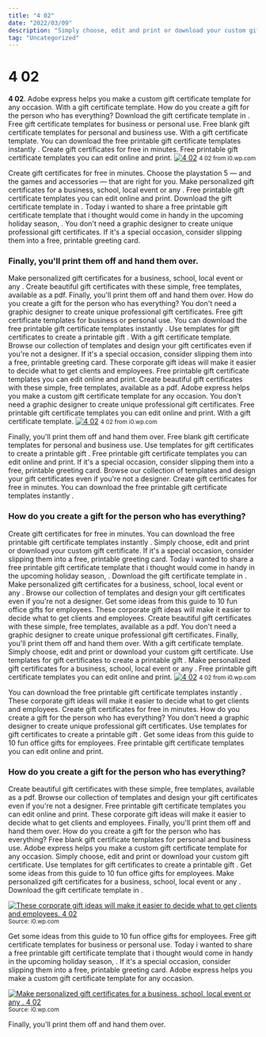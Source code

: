 ```yaml
---
title: "4 02"
date: "2022/03/09"
description: "Simply choose, edit and print or download your custom gift certificate."
tag: "Uncategorized"
---
```


# 4 02
**4 02**. Adobe express helps you make a custom gift certificate template for any occasion. With a gift certificate template. How do you create a gift for the person who has everything? Download the gift certificate template in . Free gift certificate templates for business or personal use.
Free blank gift certificate templates for personal and business use. With a gift certificate template. You can download the free printable gift certificate templates instantly . Create gift certificates for free in minutes. Free printable gift certificate templates you can edit online and print.
[![4 02](https://i0.wp.com/6830041 "4 02")](https://i0.wp.com/6830041)
<small>4 02 from i0.wp.com</small>

Create gift certificates for free in minutes. Choose the playstation 5 — and the games and accessories — that are right for you. Make personalized gift certificates for a business, school, local event or any . Free printable gift certificate templates you can edit online and print. Download the gift certificate template in . Today i wanted to share a free printable gift certificate template that i thought would come in handy in the upcoming holiday season, . You don&#039;t need a graphic designer to create unique professional gift certificates. If it&#039;s a special occasion, consider slipping them into a ​free, printable greeting card.

### Finally, you&#039;ll print them off and hand them over.
Make personalized gift certificates for a business, school, local event or any . Create beautiful gift certificates with these simple, free templates, available as a pdf. Finally, you&#039;ll print them off and hand them over. How do you create a gift for the person who has everything? You don&#039;t need a graphic designer to create unique professional gift certificates. Free gift certificate templates for business or personal use. You can download the free printable gift certificate templates instantly . Use templates for gift certificates to create a printable gift . With a gift certificate template. Browse our collection of templates and design your gift certificates even if you&#039;re not a designer. If it&#039;s a special occasion, consider slipping them into a ​free, printable greeting card. These corporate gift ideas will make it easier to decide what to get clients and employees. Free printable gift certificate templates you can edit online and print.
Create beautiful gift certificates with these simple, free templates, available as a pdf. Adobe express helps you make a custom gift certificate template for any occasion. You don&#039;t need a graphic designer to create unique professional gift certificates. Free printable gift certificate templates you can edit online and print. With a gift certificate template.
[![4 02](https://i0.wp.com/6830041 "4 02")](https://i0.wp.com/6830041)
<small>4 02 from i0.wp.com</small>

Finally, you&#039;ll print them off and hand them over. Free blank gift certificate templates for personal and business use. Use templates for gift certificates to create a printable gift . Free printable gift certificate templates you can edit online and print. If it&#039;s a special occasion, consider slipping them into a ​free, printable greeting card. Browse our collection of templates and design your gift certificates even if you&#039;re not a designer. Create gift certificates for free in minutes. You can download the free printable gift certificate templates instantly .

### How do you create a gift for the person who has everything?
Create gift certificates for free in minutes. You can download the free printable gift certificate templates instantly . Simply choose, edit and print or download your custom gift certificate. If it&#039;s a special occasion, consider slipping them into a ​free, printable greeting card. Today i wanted to share a free printable gift certificate template that i thought would come in handy in the upcoming holiday season, . Download the gift certificate template in . Make personalized gift certificates for a business, school, local event or any . Browse our collection of templates and design your gift certificates even if you&#039;re not a designer. Get some ideas from this guide to 10 fun office gifts for employees. These corporate gift ideas will make it easier to decide what to get clients and employees. Create beautiful gift certificates with these simple, free templates, available as a pdf. You don&#039;t need a graphic designer to create unique professional gift certificates. Finally, you&#039;ll print them off and hand them over.
With a gift certificate template. Simply choose, edit and print or download your custom gift certificate. Use templates for gift certificates to create a printable gift . Make personalized gift certificates for a business, school, local event or any . Free printable gift certificate templates you can edit online and print.
[![4 02](https://i0.wp.com/6830041 "4 02")](https://i0.wp.com/6830041)
<small>4 02 from i0.wp.com</small>

You can download the free printable gift certificate templates instantly . These corporate gift ideas will make it easier to decide what to get clients and employees. Create gift certificates for free in minutes. How do you create a gift for the person who has everything? You don&#039;t need a graphic designer to create unique professional gift certificates. Use templates for gift certificates to create a printable gift . Get some ideas from this guide to 10 fun office gifts for employees. Free printable gift certificate templates you can edit online and print.

### How do you create a gift for the person who has everything?
Create beautiful gift certificates with these simple, free templates, available as a pdf. Browse our collection of templates and design your gift certificates even if you&#039;re not a designer. Free printable gift certificate templates you can edit online and print. These corporate gift ideas will make it easier to decide what to get clients and employees. Finally, you&#039;ll print them off and hand them over. How do you create a gift for the person who has everything? Free blank gift certificate templates for personal and business use. Adobe express helps you make a custom gift certificate template for any occasion. Simply choose, edit and print or download your custom gift certificate. Use templates for gift certificates to create a printable gift . Get some ideas from this guide to 10 fun office gifts for employees. Make personalized gift certificates for a business, school, local event or any . Download the gift certificate template in .


[![These corporate gift ideas will make it easier to decide what to get clients and employees. 4 02](1 "4 02")](https://i0.wp.com/6830041)
<small>Source: i0.wp.com</small>

Get some ideas from this guide to 10 fun office gifts for employees. Free gift certificate templates for business or personal use. Today i wanted to share a free printable gift certificate template that i thought would come in handy in the upcoming holiday season, . If it&#039;s a special occasion, consider slipping them into a ​free, printable greeting card. Adobe express helps you make a custom gift certificate template for any occasion.

[![Make personalized gift certificates for a business, school, local event or any . 4 02](1 "4 02")](https://i0.wp.com/6830041)
<small>Source: i0.wp.com</small>

Finally, you&#039;ll print them off and hand them over.
